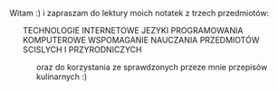 Witam :)
i zapraszam do lektury moich notatek z trzech przedmiotów:

<ul>TECHNOLOGIE INTERNETOWE
JEZYKI PROGRAMOWANIA
KOMPUTEROWE WSPOMAGANIE NAUCZANIA PRZEDMIOTÓW SCISLYCH I PRZYRODNICZYCH<ul>

oraz do korzystania ze sprawdzonych przeze mnie przepisów kulinarnych :)
